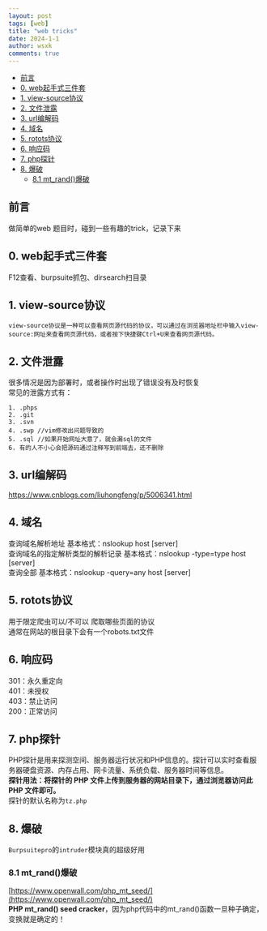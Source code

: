 ```yaml
---
layout: post
tags: [web]
title: "web tricks"
date: 2024-1-1
author: wsxk
comments: true
---
```


- [前言](#前言)
- [0. web起手式三件套](#0-web起手式三件套)
- [1. view-source协议](#1-view-source协议)
- [2. 文件泄露](#2-文件泄露)
- [3. url编解码](#3-url编解码)
- [4. 域名](#4-域名)
- [5. rotots协议](#5-rotots协议)
- [6. 响应码](#6-响应码)
- [7. php探针](#7-php探针)
- [8. 爆破](#8-爆破)
  - [8.1 mt\_rand()爆破](#81-mt_rand爆破)


## 前言<br>
做简单的web 题目时，碰到一些有趣的trick，记录下来<br>

## 0. web起手式三件套<br>
F12查看、burpsuite抓包、dirsearch扫目录<br>

## 1. view-source协议<br>
`view-source协议是一种可以查看网页源代码的协议，可以通过在浏览器地址栏中输入view-source:网址来查看网页源代码，或者按下快捷键Ctrl+U来查看网页源代码。`<br>

## 2. 文件泄露<br>
很多情况是因为部署时，或者操作时出现了错误没有及时恢复<br>
常见的泄露方式有：<br>
```
1. .phps
2. .git
3. .svn
4. .swp //vim修改出问题导致的
5. .sql //如果开始网址大意了，就会漏sql的文件
6. 有的人不小心会把源码通过注释写到前端去，还不删除
```

## 3. url编解码<br>
https://www.cnblogs.com/liuhongfeng/p/5006341.html<br>

## 4. 域名<br>
查询域名解析地址 基本格式：nslookup host [server]<br>
查询域名的指定解析类型的解析记录 基本格式：nslookup -type=type host [server]<br>
查询全部 基本格式：nslookup -query=any host [server]<br>

## 5. rotots协议<br>
用于限定爬虫可以/不可以 爬取哪些页面的协议<br>
通常在网站的根目录下会有一个robots.txt文件<br>

## 6. 响应码<br>
301：永久重定向<br>
401：未授权<br>
403：禁止访问<br>
200：正常访问<br>

## 7. php探针<br>
PHP探针是用来探测空间、服务器运行状况和PHP信息的。探针可以实时查看服务器硬盘资源、内存占用、网卡流量、系统负载、服务器时间等信息。<br>
**探针用法：将探针的 PHP 文件上传到服务器的网站目录下，通过浏览器访问此 PHP 文件即可。**<br>
探针的默认名称为`tz.php`<br>

## 8. 爆破<br>
`Burpsuitepro`的`intruder`模块真的超级好用<br>
### 8.1 mt_rand()爆破<br>
[https://www.openwall.com/php_mt_seed/](https://www.openwall.com/php_mt_seed/)<br>
**PHP mt_rand() seed cracker**，因为php代码中的mt_rand()函数一旦种子确定，变换就是确定的！<br>
